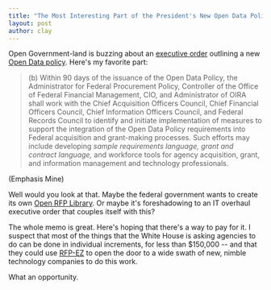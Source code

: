 ```yaml
---
title: "The Most Interesting Part of the President's New Open Data Policy"
layout: post
author: clay
---
```

Open Government-land is buzzing about an [executive order](http://www.whitehouse.gov/the-press-office/2013/05/09/executive-order-making-open-and-machine-readable-new-default-government-) outlining a new [Open Data policy](http://www.whitehouse.gov/sites/default/files/omb/memoranda/2013/m-13-13.pdf). Here's my favorite part:

> (b) Within 90 days of the issuance of the Open Data Policy, the Administrator for Federal Procurement Policy, Controller of the Office of Federal Financial Management, CIO, and Administrator of OIRA shall work with the Chief Acquisition Officers Council, Chief Financial Officers Council, Chief Information Officers Council, and Federal Records Council to identify and initiate implementation of measures to support the integration of the Open Data Policy requirements into Federal acquisition and grant-making processes. Such efforts may include developing *sample requirements language, grant and contract language,* and workforce tools for agency acquisition, grant, and information management and technology professionals.

(Emphasis Mine)

Well would you look at that. Maybe the federal government wants to create its own [Open RFP Library](http://www.dobt.co/Fixing-Procurement-3-Make-Purchasing-Faster/). Or maybe it's foreshadowing to an IT overhaul executive order that couples itself with this?

The whole memo is great. Here's hoping that there's a way to pay for it. I suspect that most of the things that the White House is asking agencies to do can be done in individual increments, for less than $150,000 -- and that they could use [RFP-EZ](http://rfpez.sba.gov) to open the door to a wide swath of new, nimble technology companies to do this work.

What an opportunity.